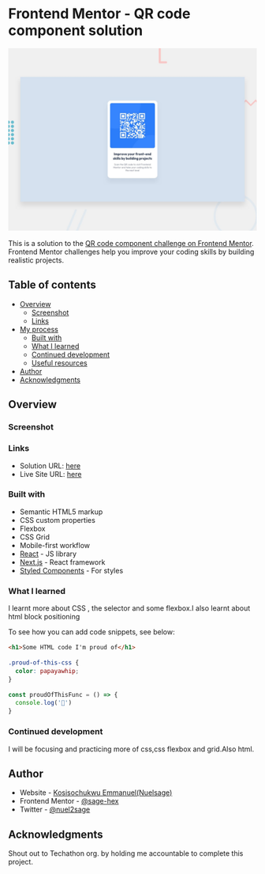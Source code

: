 # Frontend Mentor - QR code component solution

![Design preview for the QR code component coding challenge](./design/desktop-preview.jpg)


This is a solution to the [QR code component challenge on Frontend Mentor](https://www.frontendmentor.io/challenges/qr-code-component-iux_sIO_H). Frontend Mentor challenges help you improve your coding skills by building realistic projects. 

## Table of contents

- [Overview](#overview)
  - [Screenshot](#screenshot)
  - [Links](#links)
- [My process](#my-process)
  - [Built with](#built-with)
  - [What I learned](#what-i-learned)
  - [Continued development](#continued-development)
  - [Useful resources](#useful-resources)
- [Author](#author)
- [Acknowledgments](#acknowledgments)



## Overview

### Screenshot


### Links

- Solution URL: [here](https://github.com/Sage-hex/Qr-code-component)
- Live Site URL: [here](https://nuelsage-qr-code-component.netlify.app/)

### Built with

- Semantic HTML5 markup
- CSS custom properties
- Flexbox
- CSS Grid
- Mobile-first workflow
- [React](https://reactjs.org/) - JS library
- [Next.js](https://nextjs.org/) - React framework
- [Styled Components](https://styled-components.com/) - For styles


### What I learned

I learnt more about CSS , the selector and some flexbox.I also learnt about html block positioning

To see how you can add code snippets, see below:

```html
<h1>Some HTML code I'm proud of</h1>
```
```css
.proud-of-this-css {
  color: papayawhip;
}
```
```js
const proudOfThisFunc = () => {
  console.log('🎉')
}
```



### Continued development

I will be focusing and practicing more of css,css flexbox and grid.Also html.


## Author

- Website - [Kosisochukwu Emmanuel(Nuelsage)](https://www.twitter.com/nuel2sage)
- Frontend Mentor - [@sage-hex](https://www.frontendmentor.io/profile/sage-hex)
- Twitter - [@nuel2sage](https://www.twitter.com/nuelsage)

## Acknowledgments

Shout out to Techathon org. by holding me accountable to complete this project.


